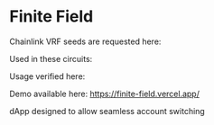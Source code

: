 # Finite Field

Chainlink VRF seeds are requested here:

Used in these circuits:

Usage verified here:

Demo available here:
https://finite-field.vercel.app/

dApp designed to allow seamless account switching
